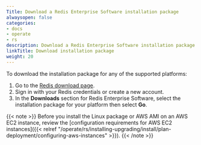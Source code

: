 ```yaml
---
Title: Download a Redis Enterprise Software installation package
alwaysopen: false
categories:
- docs
- operate
- rs
description: Download a Redis Enterprise Software installation package.
linkTitle: Download installation package
weight: 20
---
```


To download the installation package for any of the supported platforms:

1. Go to the [Redis download page](https://app.redislabs.com/#/rlec-downloads).
1. Sign in with your Redis credentials or create a new account.
1. In the **Downloads** section for Redis Enterprise Software, select the installation package for your platform then select **Go**.

{{< note >}}
Before you install the Linux package or AWS AMI on an AWS EC2 instance,
review the [configuration requirements for AWS EC2 instances]({{< relref "/operate/rs/installing-upgrading/install/plan-deployment/configuring-aws-instances" >}}).
{{< /note >}}
